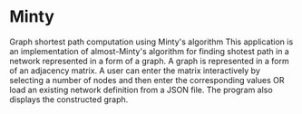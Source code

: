# Minty
Graph shortest path computation using Minty's algorithm
This application is an implementation of almost-Minty's algorithm for finding shotest path in a network represented in a form of a graph.
A graph is represented in a form of an adjacency matrix. A user can enter the matrix interactively by selecting a number of nodes and then enter the corresponding values 
OR load an existing network definition from a JSON file.
The program also displays the constructed graph.
